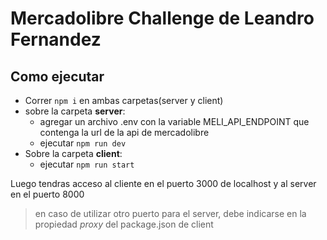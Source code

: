 # Mercadolibre Challenge de Leandro Fernandez

## Como ejecutar

- Correr `npm i` en ambas carpetas(server y client)
- sobre la carpeta **server**:
  - agregar un archivo .env con la variable MELI_API_ENDPOINT que contenga la url de la api de mercadolibre
  - ejecutar `npm run dev`
- Sobre la carpeta **client**:
  - ejecutar `npm run start`

Luego tendras acceso al cliente en el puerto 3000 de localhost y al server en el puerto 8000

> en caso de utilizar otro puerto para el server, debe indicarse en la propiedad _proxy_ del package.json de client
